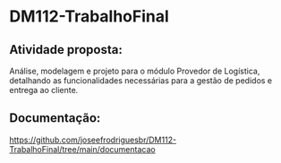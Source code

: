 # DM112-TrabalhoFinal

## Atividade proposta: 

Análise, modelagem e projeto para o módulo Provedor de Logística, detalhando as funcionalidades necessárias para a gestão de pedidos e entrega ao cliente.

## Documentação: 
https://github.com/joseefrodriguesbr/DM112-TrabalhoFinal/tree/main/documentacao
